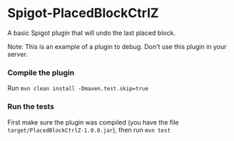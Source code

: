 # Spigot-PlacedBlockCtrlZ
A basic Spigot plugin that will undo the last placed block.

Note: This is an example of a plugin to debug. Don't use this plugin in your server.


### Compile the plugin

Run `mvn clean install -Dmaven.test.skip=true`

### Run the tests

First make sure the plugin was compiled (you have the file `target/PlacedBlockCtrlZ-1.0.0.jar`),
then run `mvn test`